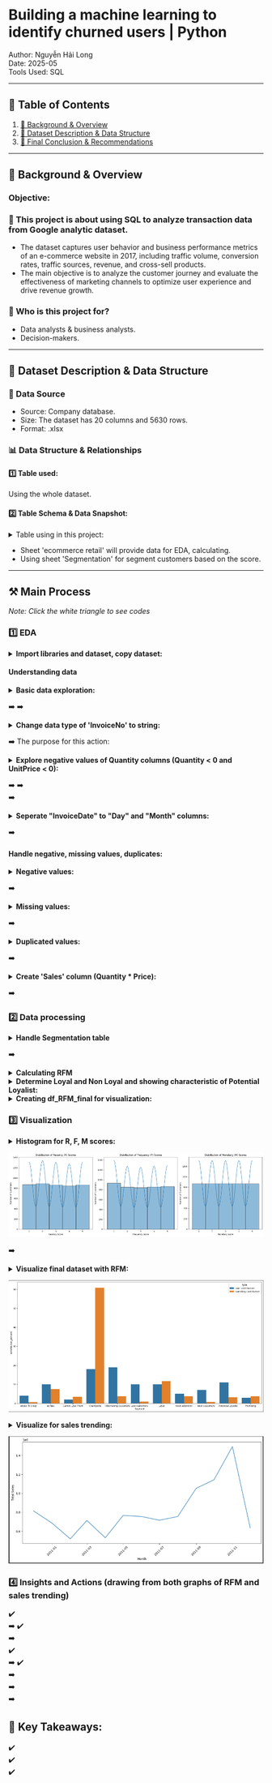 # Building a machine learning to identify churned users | Python
Author: Nguyễn Hải Long  
Date: 2025-05  
Tools Used: SQL 

---

## 📑 Table of Contents  
1. [📌 Background & Overview](#-background--overview)  
2. [📂 Dataset Description & Data Structure](#-dataset-description--data-structure)  
3. [🔎 Final Conclusion & Recommendations](#-final-conclusion--recommendations)

---

## 📌 Background & Overview  

### Objective:
### 📖 This project is about using SQL to analyze transaction data from Google analytic dataset.  

- The dataset captures user behavior and business performance metrics of an e-commerce website in 2017, including traffic volume, conversion rates, traffic sources, revenue, and cross-sell products.  
- The main objective is to analyze the customer journey and evaluate the effectiveness of marketing channels to optimize user experience and drive revenue growth.  

### 👤 Who is this project for?  

- Data analysts & business analysts.  
- Decision-makers.

---

## 📂 Dataset Description & Data Structure  

### 📌 Data Source  
- Source: Company database.  
- Size: The dataset has 20 columns and 5630 rows.
- Format: .xlsx  

### 📊 Data Structure & Relationships  
#### 1️⃣ Table used: 
Using the whole dataset.  

#### 2️⃣ Table Schema & Data Snapshot:  
<details>
 <summary>Table using in this project:</summary>

| Field Name | Data Type |
|------------|-----------|
| CustomerID | int64 |
| Churn | int64 |
| Tenure | float64 |
| PreferredLoginDevice | object |
| CityTier | int64 |
| WarehouseToHome | float64 |
| PreferredPaymentMode | object |
| Gender | object |
| HourSpendOnApp | float64 |
| NumberOfDeviceRegistered | int64 |
| PreferredOrderCat | object |
| SatisfactionScore | int64 |
| MaritalStatus | object |
| NumberOfAddress | int64 |
| Complain | int64 |
| OrderAmountHikeFromlastYear | float64 |
| CouponUsed | float64 |
| OrderCount | float64 |
| DaySinceLastOrder | float64 |
| CashbackAmount | float64 |

</details>

- Sheet 'ecommerce retail' will provide data for EDA, calculating.  
- Using sheet 'Segmentation' for segment customers based on the score.

---

## ⚒️ Main Process  

*Note: Click the white triangle to see codes*  

### 1️⃣ EDA
<details>
 <summary><strong>Import libraries and dataset, copy dataset:</strong></summary>
  
  ```python

  !pip install category_encoders

  # import libraries
  import pandas as pd
  import numpy as np
  from google.colab import drive
  import math
  import category_encoders as ce
  from sklearn.model_selection import train_test_split
  from sklearn.preprocessing import MinMaxScaler
  from sklearn.linear_model import LogisticRegression
  from sklearn.ensemble import RandomForestClassifier
  from sklearn.metrics import balanced_accuracy_score
  from sklearn.metrics import confusion_matrix, ConfusionMatrixDisplay
  from sklearn.metrics import f1_score, recall_score, precision_score, accuracy_score
  from sklearn.model_selection import GridSearchCV
  from sklearn.metrics import mean_squared_error, r2_score
  from sklearn.decomposition import PCA
  from sklearn.cluster import KMeans
  from sklearn.metrics import silhouette_score
  import matplotlib.pyplot as plt
  import seaborn as sns
  
  # import excel files
  drive.mount('/content/drive')
  path = '/content/drive/MyDrive/DAC K34/Machine Learning/Final project/churn_prediction.xlsx'
  
  df = pd.read_excel(path)
  
  ```
</details>  

#### Understanding data  

<details>
 <summary><strong>Basic data exploration:</strong></summary>

 ```python
 df.head()
 
 # show rows and columns count
 print(f'Rows count: {df.shape[0]}\nColums count: {df.shape[1]}')
```

![]()

```python
 # show data type
 df.info()
```

![]()

```python
 # further checking on columns
 df.describe()
```

| | CustomerID | Churn | Tenure | CityTier | WarehouseToHome | HourSpendOnApp | NumberOfDeviceRegistered | SatisfactionScore | NumberOfAddress | Complain | OrderAmountHikeFromlastyear | CouponUsed | OrderCount | DaySinceLastOrder | CashbackAmount |
|------------|-----------|-----------|-----------|-----------|-----------|-----------|-----------|-----------|-----------|-----------|-----------|-----------|-----------|-----------|-----------|
| count | 5630 | 5630 | 5366 | 5630 | 5379 | 5375 | 5630 | 5630 | 5630 | 5630 | 5365 | 5374 | 5372 | 5323 | 5630 |
| mean | 52815.5 | 0.168384 | 10.189899 | 1.654707 | 15.639896 | 2.931535 | 3.688988 | 3.066785 | 4.214032 | 0.284902 | 15.707922 | 1.751023 | 3.008004 | 4.543491 | 177.223030 |
| std | 1625.385339 | 0.374240 | 8.557241 | 0.915389 | 8.531475 | 0.721926 | 1.023999 | 1.380194 | 2.583586 | 0.451408 | 3.675485 | 1.894621 | 2.939680 | 3.654433 | 49.207036 |
| min | 5001 | 0 | 0 | 1 | 5 | 0 | 1 | 1 | 1 | 0 | 11 | 0 | 1 | 0 | 0 |
| 25% | 51408.25 | 0 | 2 | 1 | 9 | 2 | 3 | 2 | 2 | 0 | 13 | 1 | 1 | 2 | 145.77 |
| 50% | 52815.5 | 0 | 9 | 1 | 14 | 3 | 4 | 3 | 3 | 0 | 15 | 1 | 2 | 3 | 163.28 |
| 75% | 54222.75 | 0 | 16 | 3 | 20 | 3 | 4 | 4 | 6 | 1 | 18 | 2 | 3 | 7 | 196.3925 |
| max | 55630 | 1 | 61 | 3 | 127 | 5 | 6 | 5 | 22 | 1 | 26 | 16 | 16 | 46 | 324.99 |

```python
 
 # checking unique values
 ## percentage of unique values
 num_unique = df.nunique().sort_values()
 print('---Percentage of unique values (%)---')
 print(100/num_unique)

```

![]()

```python
 
 # checking missing rows percentage
 missing_rows_percentage = df.isnull().any(axis=1).mean() * 100
 print(missing_rows_percentage)

```

![]()


```python
 # checking missing data
 missing_value = df.isnull().sum().sort_values(ascending = False)
 missing_percent = df.isnull().mean().sort_values(ascending = False)
 print('')
 print('---Number of missing values in each column---')
 print(missing_value)
 print('')
 print('---Percentage of missing values (%)---')
 if missing_percent.sum():
   print(missing_percent[missing_percent > 0] * 100)
 else:
   print('None')
 
 # check for duplicates
 ## show number of duplicated rows
 print('')
 print(f'Number of entirely duplicated rows: {df.duplicated().sum()}')
 ## show all duplicated rows
 df[df.duplicated()]
 ```

![](https://github.com/longnguyen0102/photo/blob/main/RFM_analysis-retail-python/RFM_analysis-retail-python_eda_1.png)  
![](https://github.com/longnguyen0102/photo/blob/main/RFM_analysis-retail-python/RFM_analysis-retail-python_eda_2.png)

</details>

➡️ 
➡️ 

<details>
 <summary><strong>Change data type of 'InvoiceNo' to string:</strong></summary>

 ```python
 # change data type of Invoice No to string
 df['InvoiceNo'] = df['InvoiceNo'].astype(str)
 ```

</details>

➡️ The purpose for this action:  

<details>
 <summary><strong>Explore negative values of Quantity columns (Quantity < 0 and UnitPrice < 0):</strong></summary>
  
 ```python
 # print out some rows where Quantity < 0
 print('Some rows have Quantity < 0')
 print(df[df['Quantity']<0].head())
 
 
 # further checking
 ## make a new column: True if InvoiceNo has 'C', False if InvoiceNo has no 'C'
 df['Cancellation'] = df['InvoiceNo'].str.contains('C')
 
 ## check InvoiceNo has 'C' and Quantity < 0
 print(df[(df['Cancellation'] == True) & (df['Quantity'] < 0)].head())
 print('asoidfbao',df['CustomerID'].isna().sum())
 
 ## check InvoiceNo has no 'C' and Quantity < 0
 print(df[(df['Cancellation'] == False) & (df['Quantity'] < 0)].head())
 ```

 ![](https://github.com/longnguyen0102/photo/blob/main/RFM_analysis-retail-python/RFM_analysis-retail-python_eda_3.png)

 ```python
 # print out some rows where Quantity < 0
 print('Some rows have UnitPrice < 0')
 print(df[df['UnitPrice'] < 0].head())
 ```

![](https://github.com/longnguyen0102/photo/blob/main/RFM_analysis-retail-python/RFM_analysis-retail-python_eda_4.png)
 
</details>

➡️ 
➡️   
➡️   

<details>
 <summary><strong>Seperate "InvoiceDate" to "Day" and "Month" columns:</strong></summary>
  
 ```python
 # seperate InvoiceDate to Day and Month columns
 df['Day'] = pd.to_datetime(df.InvoiceDate).dt.date
 df['Month'] = df['Day'].apply(lambda x: str(x)[:-3])
 df.head()
 ```

 ![](https://github.com/longnguyen0102/photo/blob/main/RFM_analysis-retail-python/RFM_analysis-retail-python_eda_5.png)

</details>

➡️   

#### Handle negative, missing values, duplicates:  

<details>
 <summary><strong>Negative values:</strong></summary>
  
 ```python
 # change data type
 df['StockCode'] = df['StockCode'].astype(str)
 df['Description'] = df['Description'].astype(str)
 df['CustomerID'] = df['CustomerID'].astype(str)
 df['Country'] = df['Country'].astype(str)
 
 # drop negative values in Quantity and UnitPrice column
 df = df[df['Quantity'] > 0]
 df = df[df['UnitPrice'] > 0]
 
 # drop InvoiceNo with C
 df = df[df['Cancellation'] == False]
 
 # replace NaN
 df = df.replace('nan', None)
 df = df.replace('Nan', None)
 
 df.info()
 ```

 ![](https://github.com/longnguyen0102/photo/blob/main/RFM_analysis-retail-python/RFM_analysis-retail-python_eda_6.png)

</details>

➡️   

<details>
 <summary><strong>Missing values:</strong></summary>
  
 ```python
 # show up some rows with missing values
 print('---Some rows with missing values---')
 df_null = df.isnull()
 rows_with_null = df_null.any(axis=1)
 df_with_null = df[rows_with_null]
 print(df_with_null.head(10))
 ```
 ![](https://github.com/longnguyen0102/photo/blob/main/RFM_analysis-retail-python/RFM_analysis-retail-python_eda_7.png)
 
 ```python
 # drop rows with CustomerID == None
 df_no_na = df.drop(df[df['CustomerID'].isnull()].index)
 df_no_na
 ```

 ![](https://github.com/longnguyen0102/photo/blob/main/RFM_analysis-retail-python/RFM_analysis-retail-python_eda_8.png)

</details>

➡️   

<details>
 <summary><strong>Duplicated values:</strong></summary>
  
 ```python
 # locate the values are not duplicated in the selected columns
 df_no_dup = df_no_na.loc[~df.duplicated(subset = ['InvoiceNo','StockCode','InvoiceDate','UnitPrice','CustomerID','Country'])].reset_index(drop=True).copy()
 
 # check an example of duplicate in InvoiceNo
 df_no_dup.query('InvoiceNo == "536365"')
 
 df_no_dup.query('InvoiceNo == "581587"')
 ```
 
 ![](https://github.com/longnguyen0102/photo/blob/main/RFM_analysis-retail-python/RFM_analysis-retail-python_eda_9.png)
 
 ```python
 # drop duplicates, keep the first row of subset
 df_main = df.drop_duplicates(subset=["InvoiceNo", "StockCode","InvoiceDate","CustomerID"], keep = 'first')
 
 df_main.head()
 ```

 ![](https://github.com/longnguyen0102/photo/blob/main/RFM_analysis-retail-python/RFM_analysis-retail-python_eda_10.png)

</details>

➡️   

<details>
 <summary><strong>Create 'Sales' column (Quantity * Price):</strong></summary>
  
 ```python
 # create Sales column (Quantity * UnitPrice)
 df_main['Sales'] = df_main.Quantity * df.UnitPrice
 
 # take max('Day') for recently interaction of customer
 last_day = df_main.Day.max()
 
 last_day
 df_main
 ```

 ![](https://github.com/longnguyen0102/photo/blob/main/RFM_analysis-retail-python/RFM_analysis-retail-python_eda_11.png)

</details>

➡️   

### 2️⃣ Data processing   

<details>
 <summary><strong>Handle Segmentation table</strong></summary>  

 ```python
 # import excel files with sheet name 'Segmentation'
 segmentation = pd.read_excel (path, sheet_name ='Segmentation')
 
 # copy dataframe
 df_seg = segmentation
 
 # transform Segmentation
 df_seg['RFM Score'] = df_seg['RFM Score'].str.split(',')
 df_seg = df_seg.explode('RFM Score').reset_index(drop=True)
 
 df_seg.head()
 ```

 ![data_processing_1](https://github.com/longnguyen0102/photo/blob/main/RFM_analysis-retail-python/RFM_analysis-retail-python_data_processing_1.png)  

</details>

➡️ 

<details>
 <summary><strong>Calculating RFM</strong></summary>
 
 ```python
 # determining Recency, Frequency, Monetary
 df_RFM = df_main.groupby('CustomerID').agg(
     Recency = ('Day', lambda x: last_day - x.max()),
     Frequency = ('CustomerID','count'),
     Monetary = ('Sales','sum'),
     Start_Date = ('Day','min')
 ).reset_index()
 
 df_RFM['Recency'] = df_RFM['Recency'].dt.days.astype('int16')
 # take opposite of Recency
 df_RFM['Reverse_Recency'] = -df_RFM['Recency']
 df_RFM['Start_Date'] = pd.to_datetime(df_RFM.Start_Date)
 
 # label R, F, M
 df_RFM['R'] = pd.qcut(df_RFM['Reverse_Recency'], 5, labels = range(1,6)).astype(str)
 df_RFM['F'] = pd.qcut(df_RFM['Frequency'], 5, labels = range(1,6)).astype(str)
 df_RFM['M'] = pd.qcut(df_RFM['Monetary'], 5, labels = range(1,6)).astype(str)
 df_RFM['RFM'] = df_RFM.R + df_RFM.F + df_RFM.M
 
 df_RFM.head()
 ```
 ![data_processing_2](https://github.com/longnguyen0102/photo/blob/main/RFM_analysis-retail-python/RFM_analysis-retail-python_data_processing_2.png)

 ```python
 # clear space
 df_seg['RFM Score'] = df_seg['RFM Score'].str.strip()
 
 # merge with Segementation for comparison
 df_RFM_final = df_RFM.merge(df_seg, how='left', left_on='RFM', right_on='RFM Score')
 
 df_RFM_final.head()
 ```

 ![data_processing_3](https://github.com/longnguyen0102/photo/blob/main/RFM_analysis-retail-python/RFM_analysis-retail-python_data_processing_3.png)

</details> 

<details>
 <summary><strong>Determine Loyal and Non Loyal and showing characteristic of Potential Loyalist:</strong></summary>

 ```python
 df_RFM_final['Loyal_Status'] = df_RFM_final['Segment'].apply(lambda x: 'Loyal' if x in ('Loyal','Potential Loyalist') else 'Non Loyal')

 df_RFM_final.head()
 ```

 ![data_processing_4](https://github.com/longnguyen0102/photo/blob/main/RFM_analysis-retail-python/RFM_analysis-retail-python_data_processing_4.png)

➡️ Determining "Loyal" and "Non Loyal" state based on Segmentation table.

</details>

<details>
 <summary><strong>Creating df_RFM_final for visualization:</strong></summary>
 
 ```python
 # Average of Quantity and Sales according to CustomerID
 df_potential_average = df_main.groupby('CustomerID').agg(
     Quantity_Average = ('Quantity','mean'),
     Sales_Average = ('Sales','mean')
 ).reset_index()
 
 df_potential_average.head()
 ```

 ![data_processing_5](https://github.com/longnguyen0102/photo/blob/main/RFM_analysis-retail-python/RFM_analysis-retail-python_data_processing_5.png)

 ```python
 # First Sales and Quantity according to CustomerID
 ## base on InvoiceDate to get first order -> Quantity, Sales
 df_main['Ranking'] = df_main.groupby('CustomerID')['InvoiceDate'].rank(method = 'first')
 df_potential_first = df_main[df_main.Ranking == 1][['CustomerID','Quantity','Sales']]
 df_potential_first = df_potential_first.rename(columns={'Quantity':'First_Quantity','Sales':'First_Sales'})
 
 df_potential_first.head()
 ```
 
 ![data_processing_6](https://github.com/longnguyen0102/photo/blob/main/RFM_analysis-retail-python/RFM_analysis-retail-python_data_processing_6.png)

 ```python
 # merge all
 df_RFM_final = df_RFM_final.merge(df_potential_average, how = 'left', on = 'CustomerID')
 df_RFM_final = df_RFM_final.merge(df_potential_first, how = 'left', on = 'CustomerID')
 
 df_RFM_final.head()
 ```
</details>

### 3️⃣ Visualization  

<details>
 <summary><strong>Histogram for R, F, M scores:</strong></summary>

 ```python
 # Histograms for R, F, and M scores
 fig, axes = plt.subplots(1, 3, figsize=(18, 6))
 
 # Convert R, F, and M columns to integer type for correct ordering
 df_RFM_final['R_int'] = df_RFM_final['R'].astype(int)
 df_RFM_final['F_int'] = df_RFM_final['F'].astype(int)
 df_RFM_final['M_int'] = df_RFM_final['M'].astype(int)
 
 
 sns.histplot(data=df_RFM_final, x='R_int', ax=axes[0], kde=True, discrete=True)
 axes[0].set_title('Distribution of Recency (R) Scores')
 axes[0].set_xlabel('Recency Score')
 axes[0].set_ylabel('Number of Customers')
 axes[0].set_xticks(range(1, 6)) # Set explicit tick locations
 
 sns.histplot(data=df_RFM_final, x='F_int', ax=axes[1], kde=True, discrete=True)
 axes[1].set_title('Distribution of Frequency (F) Scores')
 axes[1].set_xlabel('Frequency Score')
 axes[1].set_ylabel('Number of Customers')
 axes[1].set_xticks(range(1, 6)) # Set explicit tick locations
 
 sns.histplot(data=df_RFM_final, x='M_int', ax=axes[2], kde=True, discrete=True)
 axes[2].set_title('Distribution of Monetary (M) Scores')
 axes[2].set_xlabel('Monetary Score')
 axes[2].set_ylabel('Number of Customers')
 axes[2].set_xticks(range(1, 6)) # Set explicit tick locations
 
 
 plt.tight_layout()
 plt.show()
 ```
</details>

![](https://github.com/longnguyen0102/photo/blob/main/RFM_analysis-retail-python/RFM_analysis-retail-python_visualization_R_F_M.png)

➡️   

<details>
 <summary><strong>Visualize final dataset with RFM:</strong></summary>

 ```python
 # Visualize spending amount and number of user according to Segment.
 user_by_segment = df_RFM_final[['Segment','CustomerID']].groupby(['Segment']).count().reset_index()
 user_by_segment = user_by_segment.rename(columns = {'CustomerID':'user_volume'})
 user_by_segment['contribution_percent'] = round(user_by_segment['user_volume'] / user_by_segment['user_volume'].sum() * 100)
 user_by_segment['type'] = 'user contribution'
 
 spending_by_segment = df_RFM_final[['Segment','Monetary']].groupby(['Segment']).sum().reset_index()
 spending_by_segment = spending_by_segment.rename(columns = {'Monetary':'spending'})
 spending_by_segment['contribution_percent'] = spending_by_segment['spending'] / spending_by_segment['spending'].sum() * 100
 spending_by_segment['type'] = 'spending contribution'
 
 segment_agg = pd.concat([user_by_segment, spending_by_segment])
 
 plt.figure(figsize=(20, 10))
 sns.barplot(segment_agg, x='Segment', y='contribution_percent', hue='type')
 plt.title='Spending amount and number of user according to Segment'
 
 plt.show()
 ```
</details>

![](https://github.com/longnguyen0102/photo/blob/main/RFM_analysis-retail-python/RFM_analysis-retail-python_visualization.png)

<details>
 <summary><strong>Visualize for sales trending:</strong></summary>

 ```python
 monthly_sales = df_main.groupby('Month')['Sales'].sum().reset_index()
 
 # Convert Month to datetime for proper sorting
 monthly_sales['Month'] = pd.to_datetime(monthly_sales['Month'])
 
 # Sort by month
 monthly_sales = monthly_sales.sort_values('Month')
 
 # Visualize the sales trend over time
 plt.figure(figsize=(12, 6))
 sns.lineplot(data=monthly_sales, x='Month', y='Sales')
 plt.xlabel('Month')
 plt.ylabel('Total Sales')
 plt.xticks(rotation=45)
 plt.tight_layout()
 plt.show()
 ```
</details>

![](https://github.com/longnguyen0102/photo/blob/main/RFM_analysis-retail-python/RFM_analysis-retail-python_visualization_sales_trending.png)

### 4️⃣ Insights and Actions (drawing from both graphs of RFM and sales trending)  

✔️   
➡️ 
✔️   
➡️  
✔️   
➡️ 
✔️   
➡️   
➡️   
➡️   

## 📌 Key Takeaways:  
✔️  
✔️   
✔️  
